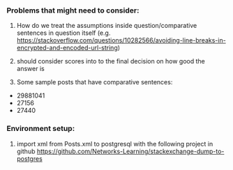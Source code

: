 ### Problems that might need to consider:

1. How do we treat the assumptions inside question/comparative sentences in question itself (e.g. https://stackoverflow.com/questions/10282566/avoiding-line-breaks-in-encrypted-and-encoded-url-string)

1. should consider scores into to the final decision on how good the answer is 

1. Some sample posts that have comparative sentences:
* 29881041
* 27156
* 27440


### Environment setup:

1. import xml from Posts.xml to postgresql with the following project in github https://github.com/Networks-Learning/stackexchange-dump-to-postgres

